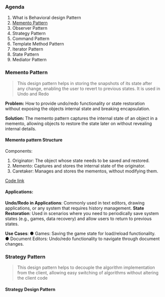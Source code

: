 ### Agenda
1. What is Behavioral design Pattern
2. [Memento Pattern](#memento-pattern)
3. Observer Pattern
4. Strategy Pattern
5. Command Pattern
6. Template Method Pattern
7. Iterator Pattern
8. State Pattern
9. Mediator Pattern

### Memento Pattern 
 > This design pattern helps in storing the 
 snapshots of its state after any change, 
 enabling the user to revert to previous states.
 > It is used in Undo and Redo
 
**Problem:** How to provide undo/redo functionality or state restoration without exposing the objects internal state and breaking encapsulation.

**Solution:** The memento pattern captures the internal state of an object in a memento, allowing objects to restore the state later on without revealing internal details.

#### Memento pattern Structure

Components:
1. Originator: The object whose state needs to be saved and restored.
2. Memento: Captures and stores the internal state of the originator.
3. Caretaker: Manages and stores the mementos, without modifying them.

[Code link](https://github.com/KriticaGoel/JAVAConcepts/tree/master/DesignPattern/Behavioural/MementoPattern/Sol3)

#### Applications:
**Undo/Redo in Applications**: Commonly used in text editors, drawing applications, or
any system that requires history management.
**State Restoration**: Used in scenarios where you need to periodically save system
states (e.g., games, data recovery) and allow users to return to previous states.

**Use Cases**:
● Games: Saving the game state for load/reload functionality.
● Document Editors: Undo/redo functionality to navigate through document
changes.

### Strategy Pattern
> This design pattern helps to decouple the algorithm implementation from the
client, allowing easy switching of algorithms without altering the client code

#### Strategy Design Pattern

